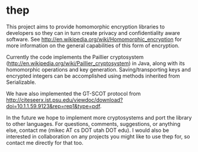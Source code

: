 thep
====

This project aims to provide homomorphic encryption libraries to developers so they can in turn create privacy and confidentiality aware software. See http://en.wikipedia.org/wiki/Homomorphic_encryption for more information on the general capabilities of this form of encryption.

Currently the code implements the Paillier cryptosystem (http://en.wikipedia.org/wiki/Paillier_cryptosystem) in Java, along with its homomorphic operations and key generation. Saving/transporting keys and encrypted integers can be accomplished using methods inherited from Serializable.

We have also implemented the GT-SCOT protocol from http://citeseerx.ist.psu.edu/viewdoc/download?doi=10.1.1.59.9123&rep=rep1&type=pdf.

In the future we hope to implement more cryptosystems and port the library to other languages. For questions, comments, suggestions, or anything else, contact me (mikec AT cs DOT utah DOT edu). I would also be interested in collaboration on any projects you might like to use thep for, so contact me directly for that too.
